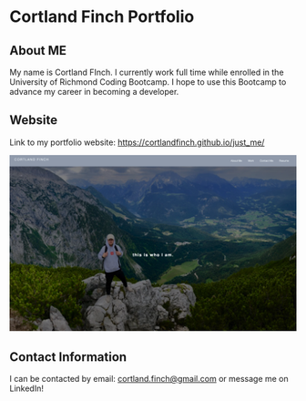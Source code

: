 # Cortland Finch Portfolio

## About ME
My name is Cortland FInch. I currently work full time while enrolled in the University of Richmond Coding Bootcamp. I hope to use this Bootcamp to advance my career in becoming a developer.
## Website
Link to my portfolio website: https://cortlandfinch.github.io/just_me/

![image of portfolio website](./assets/css/images/portfolio-front-page.png)

## Contact Information
I can be contacted by email: cortland.finch@gmail.com or message me on LinkedIn!